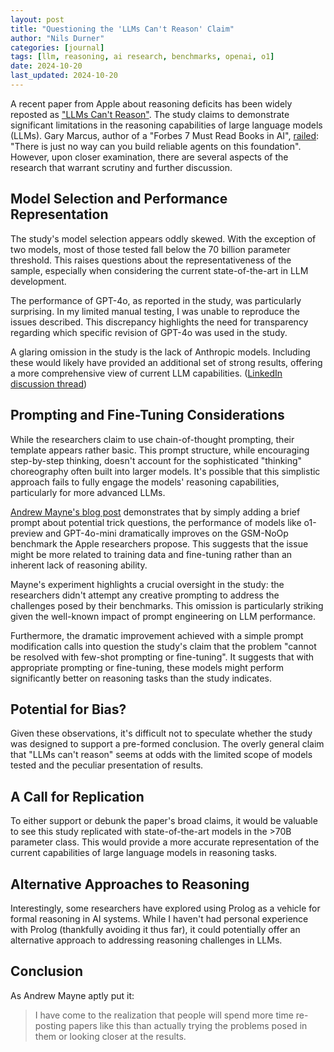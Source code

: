 ```yaml
---
layout: post
title: "Questioning the 'LLMs Can't Reason' Claim"
author: "Nils Durner"
categories: [journal]
tags: [llm, reasoning, ai research, benchmarks, openai, o1]
date: 2024-10-20
last_updated: 2024-10-20
---
```


A recent paper from Apple about reasoning deficits has been widely reposted as ["LLMs Can't Reason"](https://arxiv.org/pdf/2410.05229). The study claims to demonstrate significant limitations in the reasoning capabilities of large language models (LLMs). Gary Marcus, author of a "Forbes 7 Must Read Books in AI", [railed](https://substack.com/home/post/p-150104196): "There is just no way can you build reliable agents on this foundation". However, upon closer examination, there are several aspects of the research that warrant scrutiny and further discussion.

## Model Selection and Performance Representation

The study's model selection appears oddly skewed. With the exception of two models, most of those tested fall below the 70 billion parameter threshold. This raises questions about the representativeness of the sample, especially when considering the current state-of-the-art in LLM development.

The performance of GPT-4o, as reported in the study, was particularly surprising. In my limited manual testing, I was unable to reproduce the issues described. This discrepancy highlights the need for transparency regarding which specific revision of GPT-4o was used in the study.

A glaring omission in the study is the lack of Anthropic models. Including these would likely have provided an additional set of strong results, offering a more comprehensive view of current LLM capabilities. ([LinkedIn discussion thread](https://www.linkedin.com/feed/update/urn:li:ugcPost:7252380116381503489?commentUrn=urn%3Ali%3Acomment%3A%28ugcPost%3A7252380116381503489%2C7252580712619339778%29&dashCommentUrn=urn%3Ali%3Afsd_comment%3A%287252580712619339778%2Curn%3Ali%3AugcPost%3A7252380116381503489%29))

## Prompting and Fine-Tuning Considerations

While the researchers claim to use chain-of-thought prompting, their template appears rather basic. This prompt structure, while encouraging step-by-step thinking, doesn't account for the sophisticated "thinking" choreography often built into larger models. It's possible that this simplistic approach fails to fully engage the models' reasoning capabilities, particularly for more advanced LLMs.

[Andrew Mayne's blog post](https://andrewmayne.com/2024/10/18/can-you-dramatically-improve-results-on-the-latest-large-language-model-reasoning-benchmark-with-a-simple-prompt/) demonstrates that by simply adding a brief prompt about potential trick questions, the performance of models like o1-preview and GPT-4o-mini dramatically improves on the GSM-NoOp benchmark the Apple researchers propose. This suggests that the issue might be more related to training data and fine-tuning rather than an inherent lack of reasoning ability.

Mayne's experiment highlights a crucial oversight in the study: the researchers didn't attempt any creative prompting to address the challenges posed by their benchmarks. This omission is particularly striking given the well-known impact of prompt engineering on LLM performance.

Furthermore, the dramatic improvement achieved with a simple prompt modification calls into question the study's claim that the problem "cannot be resolved with few-shot prompting or fine-tuning". It suggests that with appropriate prompting or fine-tuning, these models might perform significantly better on reasoning tasks than the study indicates.

## Potential for Bias?

Given these observations, it's difficult not to speculate whether the study was designed to support a pre-formed conclusion. The overly general claim that "LLMs can't reason" seems at odds with the limited scope of models tested and the peculiar presentation of results.

## A Call for Replication

To either support or debunk the paper's broad claims, it would be valuable to see this study replicated with state-of-the-art models in the >70B parameter class. This would provide a more accurate representation of the current capabilities of large language models in reasoning tasks.

## Alternative Approaches to Reasoning

Interestingly, some researchers have explored using Prolog as a vehicle for formal reasoning in AI systems. While I haven't had personal experience with Prolog (thankfully avoiding it thus far), it could potentially offer an alternative approach to addressing reasoning challenges in LLMs.

## Conclusion
As Andrew Mayne aptly put it:
> I have come to the realization that people will spend more time re-posting papers like this than actually trying the problems posed in them or looking closer at the results.